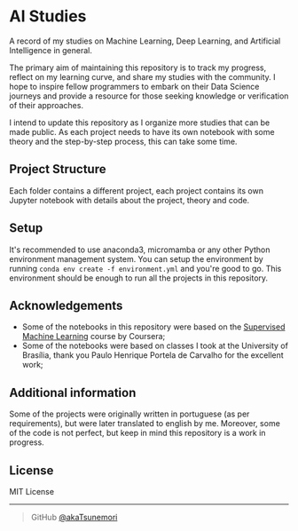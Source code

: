 # AI Studies
A record of my studies on Machine Learning, Deep Learning, and Artificial 
Intelligence in general.

The primary aim of maintaining this repository is to track my progress, reflect 
on my learning curve, and share my studies with the community. I hope to inspire
fellow programmers to embark on their Data Science journeys and provide a 
resource for those seeking knowledge or verification of their approaches.

I intend to update this repository as I organize more studies that can be made
public. As each project needs to have its own notebook with some theory and
the step-by-step process, this can take some time.

## Project Structure
Each folder contains a different project, each project contains its own Jupyter
notebook with details about the project, theory and code.

## Setup
It's recommended to use anaconda3, micromamba or any other Python environment 
management system. You can setup the environment by running
`conda env create -f environment.yml` and you're good to go. This environment
should be enough to run all the projects in this repository.

## Acknowledgements
- Some of the notebooks in this repository were based on the 
[Supervised Machine Learning](https://www.coursera.org/learn/machine-learning)
course by Coursera;
- Some of the notebooks were based on classes I took at the University of
Brasília, thank you Paulo Henrique Portela de Carvalho for the excellent work;

## Additional information
Some of the projects were originally written in portuguese (as per 
requirements), but were later translated to english by me. Moreover, some of 
the code is not perfect, but keep in mind this repository is a work in progress.

## License
MIT License

---

> GitHub [@akaTsunemori](https://github.com/akaTsunemori)

